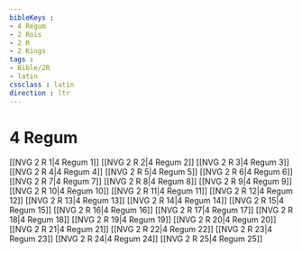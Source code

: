 ```yaml
---
bibleKeys : 
- 4 Regum
- 2 Rois
- 2 R
- 2 Kings
tags : 
- Bible/2R
- latin
cssclass : latin
direction : ltr
---
```


# 4 Regum

[[NVG 2 R 1|4 Regum 1]]
[[NVG 2 R 2|4 Regum 2]]
[[NVG 2 R 3|4 Regum 3]]
[[NVG 2 R 4|4 Regum 4]]
[[NVG 2 R 5|4 Regum 5]]
[[NVG 2 R 6|4 Regum 6]]
[[NVG 2 R 7|4 Regum 7]]
[[NVG 2 R 8|4 Regum 8]]
[[NVG 2 R 9|4 Regum 9]]
[[NVG 2 R 10|4 Regum 10]]
[[NVG 2 R 11|4 Regum 11]]
[[NVG 2 R 12|4 Regum 12]]
[[NVG 2 R 13|4 Regum 13]]
[[NVG 2 R 14|4 Regum 14]]
[[NVG 2 R 15|4 Regum 15]]
[[NVG 2 R 16|4 Regum 16]]
[[NVG 2 R 17|4 Regum 17]]
[[NVG 2 R 18|4 Regum 18]]
[[NVG 2 R 19|4 Regum 19]]
[[NVG 2 R 20|4 Regum 20]]
[[NVG 2 R 21|4 Regum 21]]
[[NVG 2 R 22|4 Regum 22]]
[[NVG 2 R 23|4 Regum 23]]
[[NVG 2 R 24|4 Regum 24]]
[[NVG 2 R 25|4 Regum 25]]
